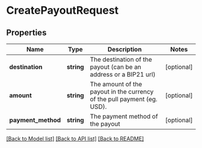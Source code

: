 # CreatePayoutRequest

## Properties
Name | Type | Description | Notes
------------ | ------------- | ------------- | -------------
**destination** | **string** | The destination of the payout (can be an address or a BIP21 url) | [optional] 
**amount** | **string** | The amount of the payout in the currency of the pull payment (eg. USD). | [optional] 
**payment_method** | **string** | The payment method of the payout | [optional] 

[[Back to Model list]](../../README.md#documentation-for-models) [[Back to API list]](../../README.md#documentation-for-api-endpoints) [[Back to README]](../../README.md)

